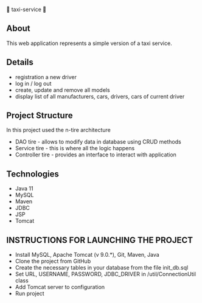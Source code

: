 🚕 taxi-service 🚕
## About
  This web application represents a simple version of a taxi service.

## Details
- registration a new driver
- log in / log out
- create, update and remove all models
- display list of all manufacturers, cars, drivers, cars of current driver

## Project Structure

In this project used the n-tire architecture

- DAO tire - allows to modify data in database using CRUD methods
- Service tire - this is where all the logic happens
- Controller tire - provides an interface to interact with application

## Technologies

- Java 11
- MySQL
- Maven
- JDBC
- JSP
- Tomcat 

## INSTRUCTIONS FOR LAUNCHING THE PROJECT

- Install MySQL, Apache Tomcat (v 9.0.*), Git, Maven, Java
- Clone the project from GitHub
- Create the necessary tables in your database from the file init_db.sql
- Set URL, USERNAME, PASSWORD, JDBC_DRIVER in /util/ConnectionUtil class
- Add Tomcat server to configuration
- Run project
